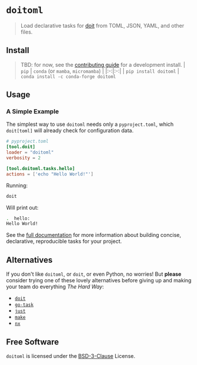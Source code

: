 # `doitoml`

> Load declarative tasks for [doit] from TOML, JSON, YAML, and other files.

[doit]: https://github.com/pydoit/doit

## Install

> TBD: for now, see the [contributing guide] for a development install.
> | `pip` | `conda` (or `mamba`, `micromamba`) |
> |:-:|:-:|
> | `pip install doitoml` | `conda install -c conda-forge doitoml`

[contributing guide]: https://github.com/deathbeds/doitoml/tree/main/CONTRIBUTING.md

## Usage

### A Simple Example

The simplest way to use `doitoml` needs only a `pyproject.toml`, which `doit[toml]`
will already check for configuration data.

```toml
# pyproject.toml
[tool.doit]
loader = "doitoml"
verbosity = 2

[tool.doitoml.tasks.hello]
actions = ['echo "Hello World!"']
```

Running:

```bash
doit
```

Will print out:

```bash
.  hello:
Hello World!
```

See the [full documentation][docs] for more information about building concise,
declarative, reproducible tasks for your project.

## Alternatives

If you don't like `doitoml`, or `doit`, or even Python, no worries! But **please**
consider trying one of these lovely alternatives before giving up and making
your team do everything _The Hard Way_:

- [`doit`][doit]
- [`go-task`](https://github.com/go-task/task)
- [`just`](https://github.com/casey/just)
- [`make`](https://www.gnu.org/software/make)
- [`nx`](https://nx.dev)

## Free Software

`doitoml` is licensed under the [BSD-3-Clause] License.

[bsd-3-clause]: https://github.com/deathbeds/doitoml/tree/main/LICENSE.txt
[docs]: https://doitoml.rtfd.io
